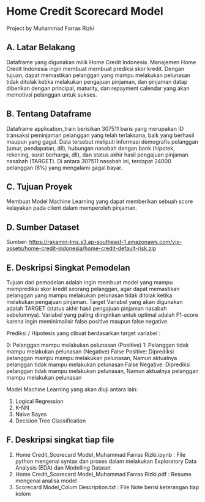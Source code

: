 # Home Credit Scorecard Model
Project by Muhammad Farras Rizki

## A. Latar Belakang
Dataframe yang digunakan milik Home Credit Indonesia. Manajemen Home Credit Indonesia ingin membuat membuat prediksi skor kredit. Dengan tujuan, dapat memastikan pelanggan yang mampu melakukan pelunasan tidak ditolak ketika melakukan pengajuan pinjaman, dan pinjaman datap diberikan dengan principal, maturity, dan repayment calendar yang akan memotivsi pelanggan untuk sukses.

## B. Tentang Dataframe
Dataframe application_train berisikan 307511 baris yang merupakan ID transaksi peminjaman pelanggan yang telah terlaksana, baik yang berhasil maupun yang gagal. Data tersebut meliputi informasi demografis pelanggan (umur, pendapatan, dll), hubungan nasabah dengan bank (hipotek, rekening, surat berharga, dll), dan status akhir hasil pengajuan pinjaman nasabah (TARGET). Di antara 307511 nasabah ini, terdapat 24000 pelanggan (8%) yang mengalami gagal bayar.

## C. Tujuan Proyek
Membuat Model Machine Learning yang dapat memberikan sebuah score kelayakan pada client dalam memperoleh pinjaman.

## D. Sumber Dataset
Sumber: https://rakamin-lms.s3.ap-southeast-1.amazonaws.com/vix-assets/home-credit-indonesia/home-credit-default-risk.zip

## E. Deskripsi Singkat Pemodelan
Tujuan dari pemodelan adalah ingin membuat model yang mampu memprediksi skor kredit seorang pelanggan, agar dapat memastikan pelanggan yang mampu melakukan pelunasan tidak ditolak ketika melakukan pengajuan pinjaman. Target Variabel yang akan digunakan adalah TARGET (status akhir hasil pengajuan pinjaman nasabah sebelumnya). Variabel yang paling diinginkan untuk optimal adalah F1-score karena ingin meminimalisir false positive maupun false negative.

Prediksi / Hipotesis yang dibuat berdasarkan target variabel :

0: Pelanggan mampu melakukan pelunasan (Positive)
1: Pelanggan tidak mampu melakukan pelunasan (Negative)
False Positive: Diprediksi pelanggan mampu mampu melakukan pelunasan, Namun aktualnya pelanggan tidak mampu melakukan pelunasan
False Negative: Diprediksi pelanggan tidak mampu melakukan pelunasan, Namun aktualnya pelanggan mampu melakukan pelunasan

Model Machine Learning yang akan diuji antara lain:
1. Logical Regression
2. K-NN
3. Naive Bayes
4. Decision Tree Classification

## F. Deskripsi singkat tiap file
1. Home Credit_Scorecard Model_Muhammad Farras Rizki.ipynb : File python mengenai syntax dan proses dalam melakukan Exploratory Data Analysis (EDA) dan Modelling Dataset
2. Home Credit_Scorecard Model_Muhammad Farras Rizki.pdf : Resume mengenai analisa model
3. Scorecard Model_Colum Description.txt : File Note berisi keterangan tiap kolom

